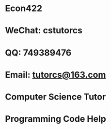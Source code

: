 # Econ422

# WeChat: cstutorcs

# QQ: 749389476

# Email: tutorcs@163.com

# Computer Science Tutor

# Programming Code Help
